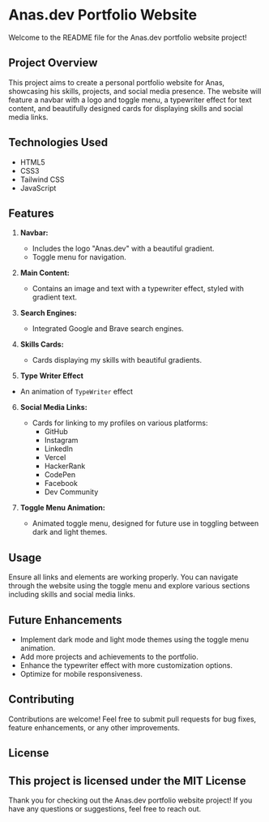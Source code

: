 # Anas.dev Portfolio Website

Welcome to the README file for the Anas.dev portfolio website project!

## Project Overview

This project aims to create a personal portfolio website for Anas, showcasing his skills, projects, and social media presence. The website will feature a navbar with a logo and toggle menu, a typewriter effect for text content, and beautifully designed cards for displaying skills and social media links.

## Technologies Used

- HTML5
- CSS3
- Tailwind CSS
- JavaScript

## Features

1. **Navbar:**
   - Includes the logo "Anas.dev" with a beautiful gradient.
   - Toggle menu for navigation.
   
2. **Main Content:**
   - Contains an image and text with a typewriter effect, styled with gradient text.

3. **Search Engines:**
   - Integrated Google and Brave search engines.

4. **Skills Cards:**
   - Cards displaying my skills with beautiful gradients.

5. **Type Writer Effect**
- An animation of `TypeWriter` effect

6. **Social Media Links:**
   - Cards for linking to my profiles on various platforms:
     - GitHub
     - Instagram
     - LinkedIn
     - Vercel
     - HackerRank
     - CodePen
     - Facebook
     - Dev Community

7. **Toggle Menu Animation:**
   - Animated toggle menu, designed for future use in toggling between dark and light themes.

## Usage

Ensure all links and elements are working properly. You can navigate through the website using the toggle menu and explore various sections including skills and social media links.

## Future Enhancements

- Implement dark mode and light mode themes using the toggle menu animation.
- Add more projects and achievements to the portfolio.
- Enhance the typewriter effect with more customization options.
- Optimize for mobile responsiveness.

## Contributing

Contributions are welcome! Feel free to submit pull requests for bug fixes, feature enhancements, or any other improvements.

## License

This project is licensed under the MIT License 
---

Thank you for checking out the Anas.dev portfolio website project! If you have any questions or suggestions, feel free to reach out.